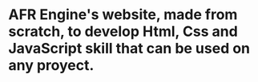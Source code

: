 # AFR Engine's website, made from scratch, to develop Html, Css and JavaScript skill that can be used on any proyect.
